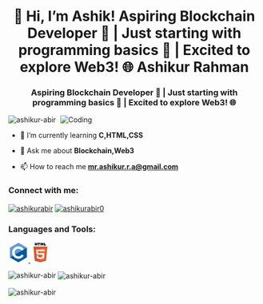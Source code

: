 <h1 align="center">👋 Hi, I’m Ashik! Aspiring Blockchain Developer 🚀 | Just starting with programming basics 🌱 | Excited to explore Web3! 🌐 Ashikur Rahman</h1>
<h3 align="center">Aspiring Blockchain Developer 🚀 | Just starting with programming basics 🌱 | Excited to explore Web3! 🌐</h3>
<img align="right" alt="Coding" width="400" src="https://cdn.dribbble.com/users/1162077/screenshots/3848914/programmer.gif">

<p align="left"> <img src="https://komarev.com/ghpvc/?username=ashikur-abir&label=Profile%20views&color=0e75b6&style=flat" alt="ashikur-abir" /> </p>

- 🌱 I’m currently learning **C,HTML,CSS**

- 💬 Ask me about **Blockchain,Web3**

- 📫 How to reach me **mr.ashikur.r.a@gmail.com**

<h3 align="left">Connect with me:</h3>
<p align="left">
<a href="https://linkedin.com/in/ashikurabir" target="blank"><img align="center" src="https://raw.githubusercontent.com/rahuldkjain/github-profile-readme-generator/master/src/images/icons/Social/linked-in-alt.svg" alt="ashikurabir" height="30" width="40" /></a>
<a href="https://fb.com/ashikurabir0" target="blank"><img align="center" src="https://raw.githubusercontent.com/rahuldkjain/github-profile-readme-generator/master/src/images/icons/Social/facebook.svg" alt="ashikurabir0" height="30" width="40" /></a>
</p>

<h3 align="left">Languages and Tools:</h3>
<p align="left"> <a href="https://www.cprogramming.com/" target="_blank" rel="noreferrer"> <img src="https://raw.githubusercontent.com/devicons/devicon/master/icons/c/c-original.svg" alt="c" width="40" height="40"/> </a> <a href="https://www.w3.org/html/" target="_blank" rel="noreferrer"> <img src="https://raw.githubusercontent.com/devicons/devicon/master/icons/html5/html5-original-wordmark.svg" alt="html5" width="40" height="40"/> </a> </p>

<p><img align="left" src="https://github-readme-stats.vercel.app/api/top-langs?username=ashikur-abir&show_icons=true&locale=en&layout=compact" alt="ashikur-abir" /></p>

<p>&nbsp;<img align="center" src="https://github-readme-stats.vercel.app/api?username=ashikur-abir&show_icons=true&locale=en" alt="ashikur-abir" /></p>

<p><img align="center" src="https://github-readme-streak-stats.herokuapp.com/?user=ashikur-abir&" alt="ashikur-abir" /></p>
